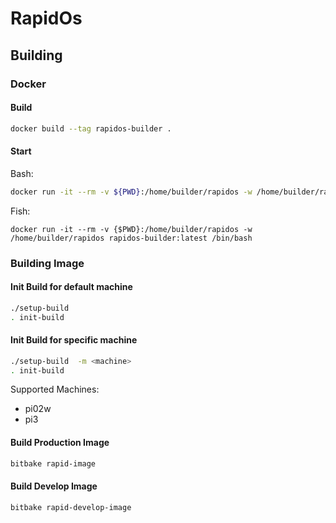 # RapidOs

## Building
### Docker
#### Build
```bash
docker build --tag rapidos-builder .
```

#### Start
Bash:
```bash
docker run -it --rm -v ${PWD}:/home/builder/rapidos -w /home/builder/rapidos rapidos-builder:latest /bin/bash
```

Fish:
```fish
docker run -it --rm -v {$PWD}:/home/builder/rapidos -w /home/builder/rapidos rapidos-builder:latest /bin/bash
```

### Building Image
#### Init Build for default machine
```bash
./setup-build
. init-build
```

#### Init Build for specific machine
```bash
./setup-build  -m <machine>
. init-build
```

Supported Machines:
* pi02w
* pi3

#### Build Production Image
```bash
bitbake rapid-image
```

#### Build Develop Image
```bash
bitbake rapid-develop-image
```
